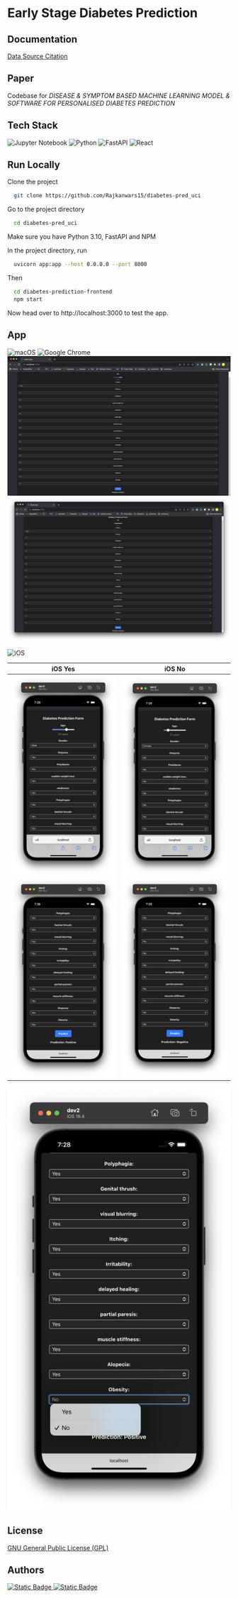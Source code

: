 # Early Stage Diabetes Prediction

## Documentation

[Data Source Citation](Dataset_CITATION.md)

## Paper
Codebase for _DISEASE & SYMPTOM BASED MACHINE LEARNING MODEL & SOFTWARE FOR PERSONALISED DIABETES PREDICTION_

## Tech Stack

![Jupyter Notebook](https://img.shields.io/badge/jupyter-%23FA0F00.svg?style=for-the-badge&logo=jupyter&logoColor=white)
![Python](https://img.shields.io/badge/python-3670A0?style=for-the-badge&logo=python&logoColor=ffdd54)
![FastAPI](https://img.shields.io/badge/FastAPI-005571?style=for-the-badge&logo=fastapi)
![React](https://img.shields.io/badge/react-%2320232a.svg?style=for-the-badge&logo=react&logoColor=%2361DAFB)

## Run Locally

Clone the project

```bash
  git clone https://github.com/Rajkanwars15/diabetes-pred_uci
```

Go to the project directory

```bash
  cd diabetes-pred_uci
```

Make sure you have Python 3.10, FastAPI and NPM

In the project directory, run
```bash
  uvicorn app:app --host 0.0.0.0 --port 8000 
```
Then
```bash
  cd diabetes-prediction-frontend
  npm start
```
Now head over to http://localhost:3000 to test the app.

## App
![macOS](https://img.shields.io/badge/mac%20os-000000?style=for-the-badge&logo=macos&logoColor=F0F0F0)
![Google Chrome](https://img.shields.io/badge/Google%20Chrome-4285F4?style=for-the-badge&logo=GoogleChrome&logoColor=white)
![web_yes.png](images%2Fweb_yes.png)
![web_no.png](images%2Fweb_no.png)

![iOS](https://img.shields.io/badge/iOS-000000?style=for-the-badge&logo=ios&logoColor=white)

iOS Yes             |  iOS No
:-------------------------:|:-------------------------:
![iOS_yes-1.png](images/iOS_yes-1.png)![iOS_yes-2.png](images/iOS_yes-2.png)  |  ![iOS_no-1.png](images/iOS_no-1.png)![iOS_no-2.png](images/iOS_no-2.png)
![iOS_select.png](images/iOS_select.png)


## License

[GNU General Public License (GPL)](LICENSE.md)


## Authors

[![Static Badge](https://img.shields.io/badge/Rajkanwars15-yellow?logo=GitHub&link=https%3A%2F%2Fgithub.com%2FRajkanwars15)
  ](https://www.github.com/rajkanwars15)
[![Static Badge](https://img.shields.io/badge/anirudh8092-pink?logo=GitHub&link=https%3A%2F%2Fgithub.com%2Fanirudh8092)
  ](https://www.github.com/anirudh8092)